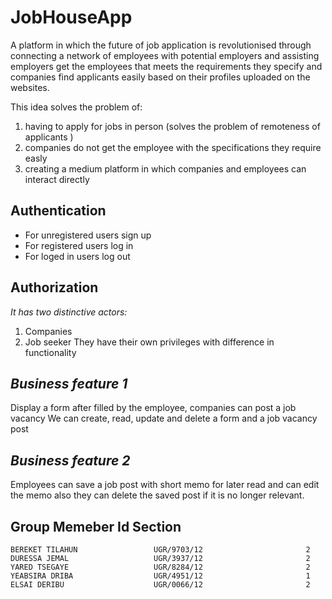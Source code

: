 # JobHouseApp
  A platform in which the future of job application is revolutionised through connecting a network of employees with potential employers and assisting employers get the employees that meets the requirements they specify and companies find applicants easily based on their profiles uploaded on the websites.
  
 This idea  solves the problem of:

  1. having to apply for jobs  in person (solves the problem of remoteness of applicants )
  2. companies do not get the employee with the specifications they require easly
  3. creating a medium platform in which companies and employees can interact directly 


## Authentication
* For unregistered users sign up 
* For registered users log in
* For loged in users log out

## Authorization
*It has two distinctive actors:*
1. Companies
2. Job seeker
They have their own privileges with difference in functionality

## *Business feature 1*
Display a form after filled by the employee, companies can post a job vacancy 
We can create, read, update and delete a form and a job vacancy post

## *Business feature 2*
Employees can save a job post with short memo for later read and can edit the memo also they can delete
the saved post if it is no longer relevant.
## Group Memeber			  Id                          Section
	BEREKET TILAHUN                 UGR/9703/12                       2
	DURESSA JEMAL                   UGR/3937/12                       2
	YARED TSEGAYE                   UGR/8284/12                       2  
	YEABSIRA DRIBA                  UGR/4951/12                       1
	ELSAI DERIBU                    UGR/0066/12                       2


